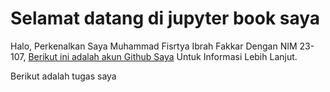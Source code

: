 # Selamat datang di jupyter book saya

Halo, Perkenalkan Saya Muhammad Fisrtya Ibrah Fakkar Dengan NIM 23-107, [Berikut ini adalah akun Github Saya](https://github.com/firstyaibrah/alin) Untuk Informasi Lebih Lanjut.

Berikut adalah tugas saya


```{tableofcontents}
```
